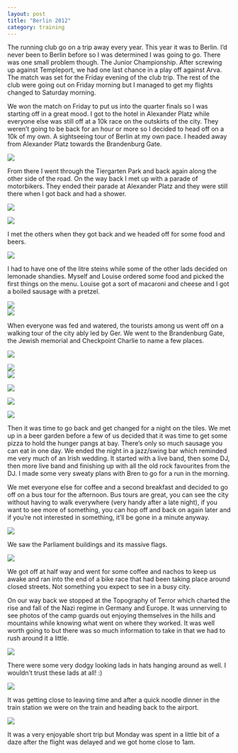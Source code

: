 ```yaml
---
layout: post
title: "Berlin 2012"
category: training
---
```

The running club go on a trip away every year. This year it was to Berlin. I’d never been to Berlin before so I was determined I was going to go. There was one small problem though. The Junior Championship. After screwing up against Templeport, we had one last chance in a play off against Arva. The match was set for the Friday evening of the club trip. The rest of the club were going out on Friday morning but I managed to get my flights changed to Saturday morning.

We won the match on Friday to put us into the quarter finals so I was starting off in a great mood. I got to the hotel in Alexander Platz while everyone else was still off at a 10k race on the outskirts of the city. They weren’t going to be back for an hour or more so I decided to head off on a 10k of my own. A sightseeing tour of Berlin at my own pace. I headed away from Alexander Platz towards the Brandenburg Gate.

![](https://farm8.staticflickr.com/7557/16144021731_49527cf665_o.jpg)

From there I went through the Tiergarten Park and back again along the other side of the road. On the way back I met up with a parade of motorbikers. They ended their parade at Alexander Platz and they were still there when I got back and had a shower.

![](https://farm8.staticflickr.com/7514/15526204273_a25aba9a32_o.jpg)

![](https://farm9.staticflickr.com/8656/15526203693_5e3a6af422_o.jpg)

I met the others when they got back and we headed off for some food and beers.

![](https://farm8.staticflickr.com/7505/16145178152_aaa3cfd498_o.jpg)

I had to have one of the litre steins while some of the other lads decided on lemonade shandies. Myself and Louise ordered some food and picked the first things on the menu. Louise got a sort of macaroni and cheese and I got a boiled sausage with a pretzel.

![](https://farm8.staticflickr.com/7546/16120138856_26a183e08c_o.jpg)  
![](https://farm9.staticflickr.com/8567/16145176652_c8c3fc7ec9_o.jpg)

When everyone was fed and watered, the tourists among us went off on a walking tour of the city ably led by Ger. We went to the Brandenburg Gate, the Jewish memorial and Checkpoint Charlie to name a few places.

![](https://farm8.staticflickr.com/7479/15960172987_a064dbb15b_o.jpg)

![](https://farm8.staticflickr.com/7531/16145924795_10ab1bf995_o.jpg)  
![](https://farm8.staticflickr.com/7577/15523590324_ddd2dd93d7_o.jpg)

![](https://farm8.staticflickr.com/7472/16145924355_85738371cb_o.jpg)

![](https://farm9.staticflickr.com/8634/16144016421_f6f4bbc667_o.jpg)

![](https://farm8.staticflickr.com/7519/15958477838_73f791c230_o.jpg)

Then it was time to go back and get changed for a night on the tiles. We met up in a beer garden before a few of us decided that it was time to get some pizza to hold the hunger pangs at bay. There’s only so much sausage you can eat in one day. We ended the night in a jazz/swing bar which reminded me very much of an Irish wedding. It started with a live band, then some DJ, then more live band and finishing up with all the old rock favourites from the DJ. I made some very sweaty plans with Bren to go for a run in the morning.

We met everyone else for coffee and a second breakfast and decided to go off on a bus tour for the afternoon. Bus tours are great, you can see the city without having to walk everywhere (very handy after a late night), if you want to see more of something, you can hop off and back on again later and if you’re not interested in something, it’ll be gone in a minute anyway.

![](https://farm9.staticflickr.com/8565/16145173262_ce2cdda192_o.jpg)

We saw the Parliament buildings and its massive flags.

![](https://farm9.staticflickr.com/8617/15526197753_d4f8171284_o.jpg)

We got off at half way and went for some coffee and nachos to keep us awake and ran into the end of a bike race that had been taking place around closed streets. Not something you expect to see in a busy city.

On our way back we stopped at the Topography of Terror which charted the rise and fall of the Nazi regime in Germany and Europe. It was unnerving to see photos of the camp guards out enjoying themselves in the hills and mountains while knowing what went on where they worked. It was well worth going to but there was so much information to take in that we had to rush around it a little.

![](https://farm8.staticflickr.com/7538/16145172162_b63319f07b_o.jpg)

There were some very dodgy looking lads in hats hanging around as well. I wouldn’t trust these lads at all! :)

![](https://farm8.staticflickr.com/7581/15960168097_46caa4ea9a_o.jpg)

It was getting close to leaving time and after a quick noodle dinner in the train station we were on the train and heading back to the airport.

![](https://farm8.staticflickr.com/7567/16144012641_8299e28eda_o.jpg)

It was a very enjoyable short trip but Monday was spent in a little bit of a daze after the flight was delayed and we got home close to 1am.

